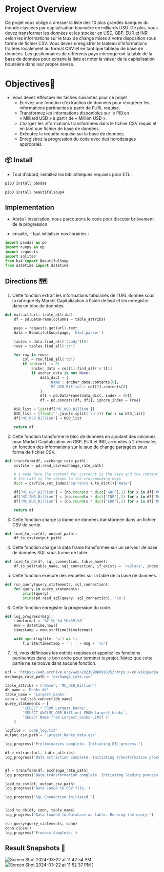 # Project Overview 
Ce projet vous oblige à dresser la liste des 10 plus grandes banques du monde classées par capitalisation boursière en milliards USD. De plus, vous devez transformer les données et les stocker en USD, GBP, EUR et INR selon les informations sur le taux de change mises à votre disposition sous forme de fichier CSV. Vous devez enregistrer le tableau d'informations traitées localement au format CSV et en tant que tableau de base de données. Les gestionnaires de différents pays interrogeront la table de la base de données pour extraire la liste et noter la valeur de la capitalisation boursière dans leur propre devise.



# Objectives📝
* Vous devez effectuer les tâches suivantes pour ce projet
   - Écrivez une fonction d'extraction de données pour récupérer les informations pertinentes à partir de l'URL requise.
   - Transformez les informations disponibles sur le PIB en « Milliard USD » à partir de « Million USD ».
   - Chargez les informations transformées dans le fichier CSV requis et en tant que fichier de base de données.
   - Exécutez la requête requise sur la base de données.
   - Enregistrez la progression du code avec des horodatages appropriés.

## 📦 Install

- Tout d'abord, installez les bibliothèques requises pour ETL :

```bash
pip3 install pandas
```

```bash
pip3 install beautifulsoup4
```

## Implementation
- Après l'installation, nous parcourons le code pour discuter brièvement de la progression

- ensuite, il faut initialiser nos librairies :
```python
import pandas as pd 
import numpy as np 
import requests
import sqlite3
from bs4 import BeautifulSoup
from datetime import datetime
```  

## Directions 🗺
1. Cette fonction extrait les informations tabulaires de l'URL donnée sous la rubrique By Market Capitalization à l'aide de bs4 et les enregistre dans un bloc de données.
```python
def extract(url, table_attribs):
    df = pd.DataFrame(columns = table_attribs)

    page = requests.get(url).text
    data = BeautifulSoup(page, 'html.parser')

    tables = data.find_all('tbody')[0]
    rows = tables.find_all('tr')

    for row in rows:
        col = row.find_all('td')
        if len(col) != 0:
            ancher_data = col[1].find_all('a')[1]
            if ancher_data is not None:
                data_dict = {
                    'Name': ancher_data.contents[0],
                    'MC_USD_Billion': col[2].contents[0]
                }
                df1 = pd.DataFrame(data_dict, index = [0])
                df = pd.concat([df, df1], ignore_index = True)

    USD_list = list(df['MC_USD_Billion'])
    USD_list = [float(''.join(x.split('\n'))) for x in USD_list]
    df['MC_USD_Billion'] = USD_list

    return df
```

2. Cette fonction transforme le bloc de données en ajoutant des colonnes pour Market Capitalization en GBP, EUR et INR, arrondies à 2 décimales, en fonction des informations sur le taux de change partagées sous forme de fichier CSV.
```python
def transform(df, exchange_rate_path):
    csvfile = pd.read_csv(exchange_rate_path)

    # i made here the content for currenct is the keys and the content of 
    # the rate is the values to the crossponding keys
    dict = csvfile.set_index('Currency').to_dict()['Rate']

    df['MC_GBP_Billion'] = [np.round(x * dict['GBP'],2) for x in df['MC_USD_Billion']]
    df['MC_INR_Billion'] = [np.round(x * dict['INR'],2) for x in df['MC_USD_Billion']]
    df['MC_EUR_Billion'] = [np.round(x * dict['EUR'],2) for x in df['MC_USD_Billion']]

    return df
```

3. Cette fonction charge la trame de données transformée dans un fichier CSV de sortie.
```python
def load_to_csv(df, output_path):
    df.to_csv(output_path)
```

4. Cette fonction charge la data frame transformée sur un serveur de base de données SQL sous forme de table.
```python
def load_to_db(df, sql_connection, table_name):
    df.to_sql(table_name, sql_connection, if_exists = 'replace', index = False)
```

5. Cette fonction exécute des requêtes sur la table de la base de données.
```python
def run_query(query_statements, sql_connection):
    for query in query_statements:
        print(query)
        print(pd.read_sql(query, sql_connection), '\n')
```

6. Cette fonction enregistre la progression du code.
```python
def log_progress(msg):
    timeformat = '%Y-%h-%d-%H:%M:%S'
    now = datetime.now()
    timestamp = now.strftime(timeformat)

    with open(logfile, 'a') as f:
        f.write(timestamp + ' : ' + msg + '\n')
```

7. Ici, vous définissez les entités requises et appelez les fonctions pertinentes dans le bon ordre pour terminer le projet. Notez que cette partie ne se trouve dans aucune fonction.
```python
url = 'https://web.archive.org/web/20230908091635/https://en.wikipedia.org/wiki/List_of_largest_banks'
exchange_rate_path = 'exchange_rate.csv'

table_attribs = ['Name', 'MC_USD_Billion']
db_name = 'Banks.db'
table_name = 'Largest_banks'
conn = sqlite3.connect(db_name)
query_statements = [
        'SELECT * FROM Largest_banks',
        'SELECT AVG(MC_GBP_Billion) FROM Largest_banks',
        'SELECT Name from Largest_banks LIMIT 5'
    ]

logfile = 'code_log.txt'
output_csv_path = 'Largest_banks_data.csv'

log_progress('Preliminaries complete. Initiating ETL process.')

df = extract(url, table_attribs)
log_progress('Data extraction complete. Initiating Transformation process.')


df = transform(df, exchange_rate_path)
log_progress('Data transformation complete. Initiating loading process.')

load_to_csv(df, output_csv_path)
log_progress('Data saved to CSV file.')

log_progress('SQL Connection initiated.')


load_to_db(df, conn, table_name)
log_progress('Data loaded to Database as table. Running the query.')

run_query(query_statements, conn)
conn.close()
log_progress('Process Complete.')
```

## Result Snapshots 📸
![Screen Shot 2024-03-22 at 11 42 54 PM](https://private-user-images.githubusercontent.com/110859185/315985267-7e2f00d5-46c1-4e9e-9636-12f829e2a1a7.png?jwt=eyJhbGciOiJIUzI1NiIsInR5cCI6IkpXVCJ9.eyJpc3MiOiJnaXRodWIuY29tIiwiYXVkIjoicmF3LmdpdGh1YnVzZXJjb250ZW50LmNvbSIsImtleSI6ImtleTUiLCJleHAiOjE3MTExMDYxMDIsIm5iZiI6MTcxMTEwNTgwMiwicGF0aCI6Ii8xMTA4NTkxODUvMzE1OTg1MjY3LTdlMmYwMGQ1LTQ2YzEtNGU5ZS05NjM2LTEyZjgyOWUyYTFhNy5wbmc_WC1BbXotQWxnb3JpdGhtPUFXUzQtSE1BQy1TSEEyNTYmWC1BbXotQ3JlZGVudGlhbD1BS0lBVkNPRFlMU0E1M1BRSzRaQSUyRjIwMjQwMzIyJTJGdXMtZWFzdC0xJTJGczMlMkZhd3M0X3JlcXVlc3QmWC1BbXotRGF0ZT0yMDI0MDMyMlQxMTEwMDJaJlgtQW16LUV4cGlyZXM9MzAwJlgtQW16LVNpZ25hdHVyZT00OTE5ZDhkOTY4MzkzNWFkMWZhOGRmMzlhZWY5N2ViNjkwZTNlMmE2YmFkNzlkNjY4MDEzYjFmMDIyZTVjMzA5JlgtQW16LVNpZ25lZEhlYWRlcnM9aG9zdCZhY3Rvcl9pZD0wJmtleV9pZD0wJnJlcG9faWQ9MCJ9.jzspFP04gthkHHV0YtsmEocD5hSQDVWLgu8S8cS1P4g)
![Screen Shot 2024-03-22 at 11 52 37 PM]([https://github.com/danielngtlse/project-data-engineering/issues/1#issuecomment-2014855160](https://private-user-images.githubusercontent.com/110859185/315986651-9f8e3618-86a5-4852-88dd-a73450574df0.png?jwt=eyJhbGciOiJIUzI1NiIsInR5cCI6IkpXVCJ9.eyJpc3MiOiJnaXRodWIuY29tIiwiYXVkIjoicmF3LmdpdGh1YnVzZXJjb250ZW50LmNvbSIsImtleSI6ImtleTUiLCJleHAiOjE3MTExMDYxMDIsIm5iZiI6MTcxMTEwNTgwMiwicGF0aCI6Ii8xMTA4NTkxODUvMzE1OTg2NjUxLTlmOGUzNjE4LTg2YTUtNDg1Mi04OGRkLWE3MzQ1MDU3NGRmMC5wbmc_WC1BbXotQWxnb3JpdGhtPUFXUzQtSE1BQy1TSEEyNTYmWC1BbXotQ3JlZGVudGlhbD1BS0lBVkNPRFlMU0E1M1BRSzRaQSUyRjIwMjQwMzIyJTJGdXMtZWFzdC0xJTJGczMlMkZhd3M0X3JlcXVlc3QmWC1BbXotRGF0ZT0yMDI0MDMyMlQxMTEwMDJaJlgtQW16LUV4cGlyZXM9MzAwJlgtQW16LVNpZ25hdHVyZT0wM2QzMzMzM2E4ZjA3OTM5ZjYxNTdhMmZhNTgzYjIyOTFjN2NjNjhmZjk4YjU2YWI4ZTE2ZDQxMDViODNlOWMxJlgtQW16LVNpZ25lZEhlYWRlcnM9aG9zdCZhY3Rvcl9pZD0wJmtleV9pZD0wJnJlcG9faWQ9MCJ9.ZCGHUR_OswVqKvpwRkGlKT85rxyhU2aN0LKhqT5HwEQ)https://private-user-images.githubusercontent.com/110859185/315986651-9f8e3618-86a5-4852-88dd-a73450574df0.png?jwt=eyJhbGciOiJIUzI1NiIsInR5cCI6IkpXVCJ9.eyJpc3MiOiJnaXRodWIuY29tIiwiYXVkIjoicmF3LmdpdGh1YnVzZXJjb250ZW50LmNvbSIsImtleSI6ImtleTUiLCJleHAiOjE3MTExMDYxMDIsIm5iZiI6MTcxMTEwNTgwMiwicGF0aCI6Ii8xMTA4NTkxODUvMzE1OTg2NjUxLTlmOGUzNjE4LTg2YTUtNDg1Mi04OGRkLWE3MzQ1MDU3NGRmMC5wbmc_WC1BbXotQWxnb3JpdGhtPUFXUzQtSE1BQy1TSEEyNTYmWC1BbXotQ3JlZGVudGlhbD1BS0lBVkNPRFlMU0E1M1BRSzRaQSUyRjIwMjQwMzIyJTJGdXMtZWFzdC0xJTJGczMlMkZhd3M0X3JlcXVlc3QmWC1BbXotRGF0ZT0yMDI0MDMyMlQxMTEwMDJaJlgtQW16LUV4cGlyZXM9MzAwJlgtQW16LVNpZ25hdHVyZT0wM2QzMzMzM2E4ZjA3OTM5ZjYxNTdhMmZhNTgzYjIyOTFjN2NjNjhmZjk4YjU2YWI4ZTE2ZDQxMDViODNlOWMxJlgtQW16LVNpZ25lZEhlYWRlcnM9aG9zdCZhY3Rvcl9pZD0wJmtleV9pZD0wJnJlcG9faWQ9MCJ9.ZCGHUR_OswVqKvpwRkGlKT85rxyhU2aN0LKhqT5HwEQ)
)














